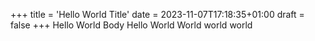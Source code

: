 +++
title = 'Hello World Title'
date = 2023-11-07T17:18:35+01:00
draft = false
+++
Hello World Body
Hello World World world world
